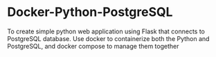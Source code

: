 # Docker-Python-PostgreSQL
To create simple python web application using Flask that connects to PostgreSQL database. Use docker to containerize both the Python and PostgreSQL, and docker compose to manage them together

